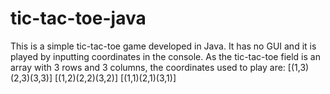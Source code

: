 # tic-tac-toe-java
This is a simple tic-tac-toe game developed in Java. It has no GUI and it is played by inputting coordinates in the console. As the tic-tac-toe field is an array with 3 rows and 3 columns, the coordinates used to play are:
[(1,3)(2,3)(3,3)] 
[(1,2)(2,2)(3,2)]
[(1,1)(2,1)(3,1)]

